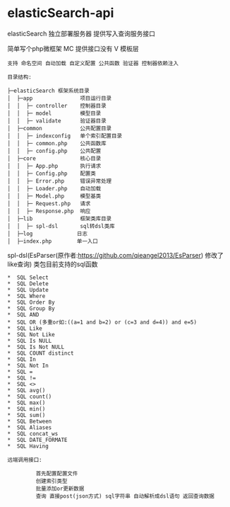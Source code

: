 # elasticSearch-api

 elasticSearch 独立部署服务器  提供写入查询服务接口

 简单写个php微框架 MC 提供接口没有 V 模板层

    支持 命名空间 自动加载 自定义配置 公共函数 验证器 控制器依赖注入

    目录结构:

    ├─elasticSearch 框架系统目录
    │  ├─app               项目运行目录
    │  │  ├─ controller    控制器目录
    │  │  ├─ model         模型目录
    │  │  ├─ validate      验证器目录
    │  ├─common            公共配置目录
    │  │  ├─ indexconfig   单个索引配置目录
    │  │  ├─ common.php    公共函数库
    │  │  ├─ config.php    公共配置
    │  ├─core              核心目录
    │  │  ├─ App.php       执行请求
    │  │  ├─ Config.php    配置类
    │  │  ├─ Error.php     错误异常处理
    │  │  ├─ Loader.php    自动加载
    │  │  ├─ Model.php     模型基类
    │  │  ├─ Request.php   请求
    │  │  ├─ Response.php  响应
    │  ├─lib               框架类库目录
    │  │  ├─ spl-dsl       sql转dsl类库
    │  ├─log              日志
    │  ├─index.php        单一入口


   spl-dsl(EsParser(原作者:https://github.com/qieangel2013/EsParser) 修改了like查询) 类包目前支持的sql函数

    *  SQL Select
    *  SQL Delete
    *  SQL Update
    *  SQL Where
    *  SQL Order By
    *  SQL Group By
    *  SQL AND
    *  SQL OR (多重or如:((a=1 and b=2) or (c=3 and d=4)) and e=5)
    *  SQL Like
    *  SQL Not Like
    *  SQL Is NULL
    *  SQL Is Not NULL
    *  SQL COUNT distinct
    *  SQL In
    *  SQL Not In
    *  SQL =
    *  SQL !=
    *  SQL <>
    *  SQL avg()
    *  SQL count()
    *  SQL max()
    *  SQL min()
    *  SQL sum()
    *  SQL Between
    *  SQL Aliases
    *  SQL concat_ws
    *  SQL DATE_FORMATE
    *  SQL Having

    远端调用接口:

             首先配置配置文件
             创建索引类型
             批量添加or更新数据
             查询 直接post(json方式) sql字符串 自动解析成dsl语句 返回查询数据
